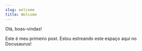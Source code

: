 ```yaml
---
slug: welcome
title: Welcome
---
```


Olá, boas-vindas!

<!-- truncate -->

Este é meu primeiro post.
Estou estreando este espaço aqui no Docusaurus!
